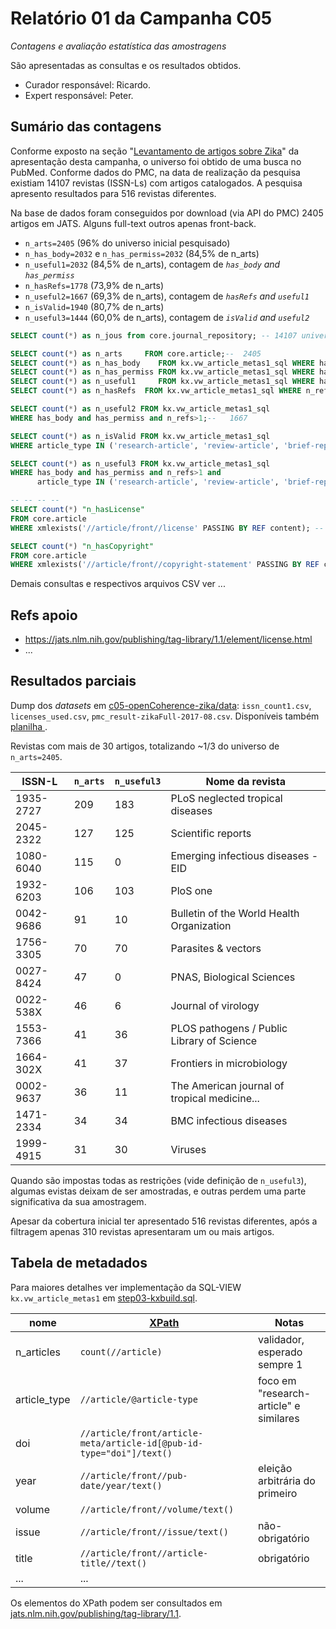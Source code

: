 # Relatório 01 da Campanha C05

*Contagens e avaliação estatística das amostragens*

São apresentadas as consultas e os resultados obtidos.

* Curador responsável: Ricardo.
* Expert responsável: Peter.

## Sumário das contagens ##

Conforme exposto na seção "[Levantamento de artigos sobre Zika](README.md#levantamento-de-artigos-sobre-zika)" da apresentação desta campanha, o universo foi obtido de uma busca no PubMed. Conforme dados do PMC, na data de realização da pesquisa existiam 14107 revistas (ISSN-Ls) com artigos catalogados. A pesquisa apresento resultados para 516 revistas diferentes.

Na base de dados foram conseguidos por download (via API do PMC) 2405 artigos em JATS. Alguns full-text outros apenas front-back.

* `n_arts=2405` (96% do universo inicial pesquisado)
* `n_has_body=2032` e `n_has_permiss=2032` (84,5% de n_arts)
* `n_useful1=2032` (84,5% de n_arts), contagem de  *`has_body` and `has_permiss`*
* `n_hasRefs=1778` (73,9% de n_arts)
* `n_useful2=1667` (69,3% de n_arts), contagem de  *`hasRefs` and `useful1`*
* `n_isValid=1940` (80,7% de n_arts)
* `n_useful3=1444` (60,0% de n_arts), contagem de  *`isValid` and `useful2`*

```sql
SELECT count(*) as n_jous from core.journal_repository; -- 14107 universo de issn's catalogado

SELECT count(*) as n_arts     FROM core.article;--  2405
SELECT count(*) as n_has_body    FROM kx.vw_article_metas1_sql WHERE has_body; -- 2032
SELECT count(*) as n_has_permiss FROM kx.vw_article_metas1_sql WHERE has_permiss; -- 2032
SELECT count(*) as n_useful1     FROM kx.vw_article_metas1_sql WHERE has_body and has_permiss; -- 2032
SELECT count(*) as n_hasRefs  FROM kx.vw_article_metas1_sql WHERE n_refs>1; -- 1778

SELECT count(*) as n_useful2 FROM kx.vw_article_metas1_sql
WHERE has_body and has_permiss and n_refs>1;--   1667

SELECT count(*) as n_isValid FROM kx.vw_article_metas1_sql
WHERE article_type IN ('research-article', 'review-article', 'brief-report','case-report');--   1940

SELECT count(*) as n_useful3 FROM kx.vw_article_metas1_sql
WHERE has_body and has_permiss and n_refs>1 and
      article_type IN ('research-article', 'review-article', 'brief-report','case-report');--   1444

-- -- -- --
SELECT count(*) "n_hasLicense"
FROM core.article
WHERE xmlexists('//article/front//license' PASSING BY REF content); -- 1811

SELECT count(*) "n_hasCopyright"
FROM core.article
WHERE xmlexists('//article/front//copyright-statement' PASSING BY REF content); -- 1856
```
Demais consultas e respectivos arquivos CSV ver ...

## Refs apoio

* https://jats.nlm.nih.gov/publishing/tag-library/1.1/element/license.html
* ...

## Resultados parciais

Dump dos _datasets_ em [c05-openCoherence-zika/data](https://github.com/UnB-CIDACS/observatorio-jats/tree/master/campanhas/c05-openCoherence-zika/data): `issn_count1.csv`, `licenses_used.csv`, `pmc_result-zikaFull-2017-08.csv`. Disponíveis também [planilha ](https://docs.google.com/spreadsheets/d/1UWjhYxrD5D2SBFFhtiT2QhiI3vG6Y2QTZ7YF7wULO0Y/).

Revistas com mais de 30 artigos, totalizando ~1/3 do universo de `n_arts=2405`.

ISSN-L    | `n_arts` | `n_useful3` | Nome da revista
----------|-----|---------------|---------
1935-2727 | 209 | 183 | PLoS neglected tropical diseases
2045-2322 | 127 | 125 | Scientific reports
1080-6040 | 115 | 0   | Emerging infectious diseases - EID
1932-6203 | 106 | 103 | PloS one
0042-9686 | 91 | 10 | Bulletin of the World Health Organization
1756-3305 | 70 | 70 | Parasites & vectors
0027-8424 | 47 | 0  | PNAS, Biological Sciences
0022-538X | 46 | 6  | Journal of virology
1553-7366 | 41 | 36 | PLOS pathogens / Public Library of Science
1664-302X | 41 | 37 | Frontiers in microbiology
0002-9637 | 36 | 11 | The American journal of tropical medicine...
1471-2334 | 34 | 34 | BMC infectious diseases
1999-4915 | 31 | 30 | Viruses

Quando são impostas todas as restrições (vide definição de `n_useful3`), algumas evistas deixam de ser amostradas, e outras perdem uma parte significativa da sua amostragem.

Apesar da cobertura inicial ter apresentado 516 revistas diferentes, após a filtragem apenas 310 revistas apresentaram um ou mais artigos.

## Tabela de metadados

Para maiores detalhes ver implementação da SQL-VIEW `kx.vw_article_metas1` em [step03-kxbuild.sql](../../src/step03-kxbuild.sql).

nome        | [XPath](https://en.wikipedia.org/wiki/XPath) | Notas
------------|-----------|--------
n_articles  | `count(//article)` |validador, esperado sempre 1
article_type| `//article/@article-type`| foco em "research-article" e similares
doi         | `//article/front/article-meta/article-id[@pub-id-type="doi"]/text()`
year        | `//article/front//pub-date/year/text()` | eleição arbitrária do primeiro
volume      | `//article/front//volume/text()`
issue       | `//article/front//issue/text()`  | não-obrigatório
title       | `//article/front//article-title//text()` | obrigatório
...         | ...


Os elementos do XPath podem ser consultados em [jats.nlm.nih.gov/publishing/tag-library/1.1](https://jats.nlm.nih.gov/publishing/tag-library/1.1/index.html).
